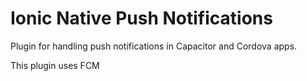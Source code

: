 # Ionic Native Push Notifications

Plugin for handling push notifications in Capacitor and Cordova apps. 

This plugin uses FCM

